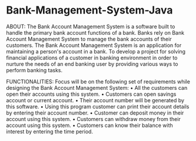 # Bank-Management-System-Java
ABOUT:
The Bank Account Management System is a software built to handle the primary bank account functions of a bank. 
Banks rely on Bank Account Management System to manage the bank accounts of their customers. 
The Bank Account Management System is an application for maintaining a person's account in a bank. 
To develop a project for solving financial applications of a customer in banking environment in order to nurture the needs of an end banking user by providing various ways to perform banking tasks.

FUNCTIONALITIES:
Focus will be on the following set of requirements while designing the Bank Account Management System:
    • All the customers can open their accounts using this system.
    • Customers can open savings account or current account.
    • Their account number will be generated by this software.
    • Using this program customer can print their account details by entering their account number.
    • Customer can deposit money in their account using this system.
    • Customers can withdraw money from their account using this system.
    • Customers can know their balance with interest by entering the time period.
